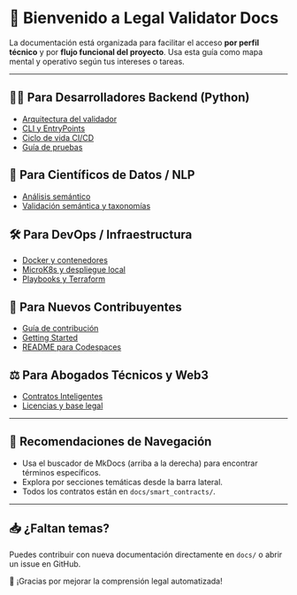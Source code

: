 # 🧭 Bienvenido a Legal Validator Docs

La documentación está organizada para facilitar el acceso **por perfil técnico** y por **flujo funcional del proyecto**. Usa esta guía como mapa mental y operativo según tus intereses o tareas.

---

## 👨‍💻 Para Desarrolladores Backend (Python)

- [Arquitectura del validador](arquitectura.md)
- [CLI y EntryPoints](cli.md)
- [Ciclo de vida CI/CD](cicd.md)
- [Guía de pruebas](tests.md)

## 🧠 Para Científicos de Datos / NLP

- [Análisis semántico](arquitectura.md)
- [Validación semántica y taxonomías](tests.md)

## 🛠 Para DevOps / Infraestructura

- [Docker y contenedores](docker.md)
- [MicroK8s y despliegue local](microk8s.md)
- [Playbooks y Terraform](cicd.md)

## 🤝 Para Nuevos Contribuyentes

- [Guía de contribución](CONTRIBUTIN.md)
- [Getting Started](GETTING_STARTED.md)
- [README para Codespaces](README_codespaces.md)

## ⚖️ Para Abogados Técnicos y Web3

- [Contratos Inteligentes](smart_contracts/contract_transferencia.md)
- [Licencias y base legal](licencia.md)

---

## 📌 Recomendaciones de Navegación

- Usa el buscador de MkDocs (arriba a la derecha) para encontrar términos específicos.
- Explora por secciones temáticas desde la barra lateral.
- Todos los contratos están en `docs/smart_contracts/`.

---

## 📥 ¿Faltan temas?

Puedes contribuir con nueva documentación directamente en `docs/` o abrir un issue en GitHub.

🧠 ¡Gracias por mejorar la comprensión legal automatizada!